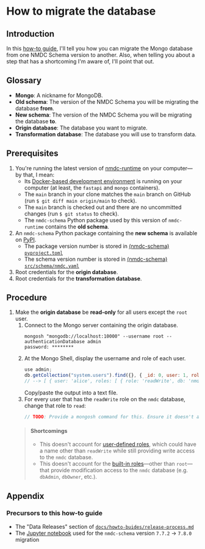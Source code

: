 # How to migrate the database

## Introduction

In this [how-to guide](https://diataxis.fr/how-to-guides/), I'll tell you how you can migrate the Mongo database from one NMDC Schema version to another. Also, when telling you about a step that has a shortcoming I'm aware of, I'll point that out.

## Glossary

- **Mongo**: A nickname for MongoDB.
- **Old schema**: The version of the NMDC Schema you will be migrating the database **from**.
- **New schema**: The version of the NMDC Schema you will be migrating the database **to**.
- **Origin database**: The database you want to migrate.
- **Transformation database**: The database you will use to transform data.

## Prerequisites

1. You're running the latest version of [nmdc-runtime](https://github.com/microbiomedata/nmdc-runtime) on your computer—by that, I mean:
    - Its [Docker-based development environment](https://github.com/microbiomedata/nmdc-runtime/blob/main/docker-compose.yml) is running on your computer (at least, the `fastapi` and `mongo` containers).
    - The `main` branch in your clone matches the `main` branch on GitHub (run `$ git diff main origin/main` to check).
    - The `main` branch is checked out and there are no uncommitted changes (run `$ git status` to check).
    - The `nmdc-schema` Python package used by this version of `nmdc-runtime` contains the **old schema**.
1. An `nmdc-schema` Python package containing the **new schema** is available on [PyPI](https://pypi.org/project/nmdc-schema/).
    - The package version number is stored in [(nmdc-schema) `pyproject.toml`](https://github.com/microbiomedata/nmdc-schema/blob/main/pyproject.toml#L13)
    - The schema version number is stored in [(nmdc-schema) `src/schema/nmdc.yaml`](https://github.com/microbiomedata/nmdc-schema/blob/main/src/schema/nmdc.yaml#L22)
1. Root credentials for the **origin database**.
1. Root credentials for the **transformation database**.

## Procedure

1. Make the **origin database** be **read-only** for all users except the `root` user.
    1. Connect to the Mongo server containing the origin database.
       ```shell
       mongosh "mongodb://localhost:10000" --username root --authenticationDatabase admin
       password: ********
       ```
    1. At the Mongo Shell, display the username and role of each user.
       ```js
       use admin;
       db.getCollection("system.users").find({}, { _id: 0, user: 1, roles: 1 });
       // --> [ { user: 'alice', roles: [ { role: 'readWrite', db: 'nmdc' } ] }, ... ]
       ```
       Copy/paste the output into a text file.
    1. For every user that has the `readWrite` role on the `nmdc` database, change that role to `read`:
       ```js
       // TODO: Provide a mongosh command for this. Ensure it doesn't affect users' roles on other databases.
       ```
    > #### Shortcomings
    > - This doesn't account for [user-defined roles](https://www.mongodb.com/docs/v6.0/core/security-user-defined-roles/), which could have a name other than `readWrite` while still providing write access to the `nmdc` database.
    > - This doesn't account for the [built-in roles](https://www.mongodb.com/docs/v6.0/reference/built-in-roles/)—other than `root`—that provide modification access to the `nmdc` database (e.g. `dbAdmin`, `dbOwner`, etc.).

## Appendix

### Precursors to this how-to guide

- The "Data Releases" section of [`docs/howto-buides/release-process.md`](./release-process.md)
- The [Jupyter notebook](../../demo/metadata_migration/from_7_7_2_to_7_8_0/migrate_7_7_2_to_7_8_0.ipynb) used for the `nmdc-schema` version `7.7.2` -> `7.8.0` migration

